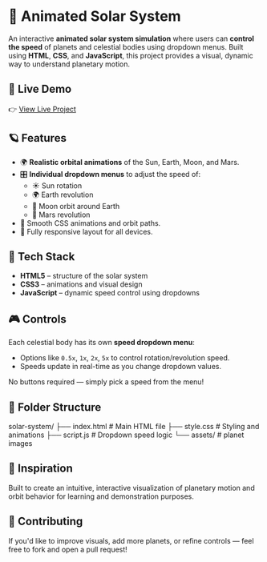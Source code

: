 # 🌌 Animated Solar System

An interactive **animated solar system simulation** where users can **control the speed** of planets and celestial bodies using dropdown menus. Built using **HTML**, **CSS**, and **JavaScript**, this project provides a visual, dynamic way to understand planetary motion.

## 🔗 Live Demo

👉 [View Live Project](https://solar-system-ten-azure.vercel.app/)

## 🪐 Features

- 🌍 **Realistic orbital animations** of the Sun, Earth, Moon, and Mars.
- 🎛️ **Individual dropdown menus** to adjust the speed of:
  - ☀️ Sun rotation
  - 🌍 Earth revolution
  - 🌙 Moon orbit around Earth
  - 🔴 Mars revolution
- 💫 Smooth CSS animations and orbit paths.
- 📱 Fully responsive layout for all devices.

## 🧪 Tech Stack

- **HTML5** – structure of the solar system
- **CSS3** – animations and visual design
- **JavaScript** – dynamic speed control using dropdowns

## 🎮 Controls

Each celestial body has its own **speed dropdown menu**:
- Options like `0.5x`, `1x`, `2x`, `5x` to control rotation/revolution speed.
- Speeds update in real-time as you change dropdown values.

No buttons required — simply pick a speed from the menu!

## 📁 Folder Structure
solar-system/
├── index.html # Main HTML file
├── style.css # Styling and animations
├── script.js # Dropdown speed logic
└── assets/ #  planet images


## 🧠 Inspiration

Built to create an intuitive, interactive visualization of planetary motion and orbit behavior for learning and demonstration purposes.

## 🤝 Contributing

If you'd like to improve visuals, add more planets, or refine controls — feel free to fork and open a pull request!



